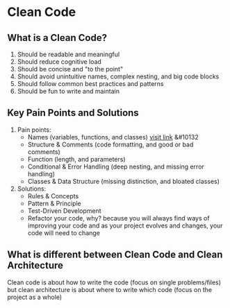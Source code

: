 # Clean Code
## What is a Clean Code? 
1. Should be readable and meaningful
2. Should reduce cognitive load
3. Should be concise and "to the point"
4. Should avoid unintuitive names, complex nesting, and big code blocks
5. Should follow common best practices and patterns
6. Should be fun to write and maintain

## Key Pain Points and Solutions
1. Pain points:
     * Names (variables, functions, and classes) [visit link](https://github.com/Rasyidannas/clean-code/blob/master/Naming.md) &#10132
     * Structure & Comments (code formatting, and good or bad comments)
     * Function (length, and parameters)
     * Conditional & Error Handling (deep nesting, and missing error handling)
     * Classes & Data Structure (missing distinction, and bloated classes)
2. Solutions:
     * Rules & Concepts
     * Pattern & Principle
     * Test-Driven Development
     * Refactor your code, why? because you will always find ways of improving your code and as your project evolves and changes, your code will need to change
  
## What is different between Clean Code and Clean Architecture
Clean code is about how to write the code (focus on single problems/files) but clean architecture is about where to write which code (focus on the project as a whole)
